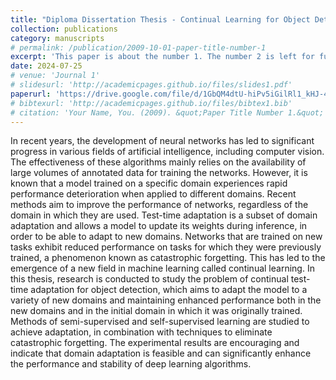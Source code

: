 ```yaml
---
title: "Diploma Dissertation Thesis - Continual Learning for Object Detection"
collection: publications
category: manuscripts
# permalink: /publication/2009-10-01-paper-title-number-1
excerpt: 'This paper is about the number 1. The number 2 is left for future work.'
date: 2024-07-25
# venue: 'Journal 1'
# slidesurl: 'http://academicpages.github.io/files/slides1.pdf'
paperurl: 'https://drive.google.com/file/d/1GbQM4dtU-hiPv5iGilRl1_kHJ-4HBvYB/view'
# bibtexurl: 'http://academicpages.github.io/files/bibtex1.bib'
# citation: 'Your Name, You. (2009). &quot;Paper Title Number 1.&quot; <i>Journal 1</i>. 1(1).'
---
```

In recent years, the development of neural networks has led to significant progress in various fields of artificial intelligence, including computer vision. The effectiveness of these algorithms mainly relies on the availability of large volumes of annotated data for training the networks. However, it is known that a model trained on a specific domain experiences rapid performance deterioration when applied to different domains. Recent methods aim to improve the performance of networks, regardless of the domain in which they are used. Test-time adaptation is a subset of domain adaptation and allows a model to update its weights during inference, in order to be able to adapt to new domains. Networks that are trained on new tasks exhibit reduced performance on tasks for which they were previously trained, a phenomenon known as catastrophic forgetting. This has led to the emergence of a new field in machine learning called continual learning. In this thesis, research is conducted to study the problem of continual test-time adaptation for object detection, which aims to adapt the model to a variety of new domains and maintaining enhanced performance both in the new domains and in the initial domain in which it was originally trained. Methods of semi-supervised and self-supervised learning are studied to achieve adaptation, in combination with techniques to eliminate catastrophic forgetting. The experimental results are encouraging and indicate that domain adaptation is feasible and can significantly enhance the performance and stability of deep learning algorithms.
